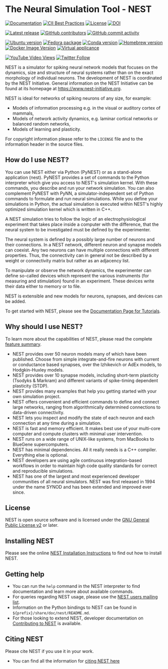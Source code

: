 # The Neural Simulation Tool - NEST

[![Documentation](https://img.shields.io/readthedocs/nest-simulator?logo=readthedocs&logo=Read%20the%20Docs&label=Documentation)](https://nest-simulator.org/documentation)
[![CII Best Practices](https://bestpractices.coreinfrastructure.org/projects/2218/badge)](https://bestpractices.coreinfrastructure.org/projects/2218)
[![License](http://img.shields.io/:license-GPLv2+-green.svg)](http://www.gnu.org/licenses/gpl-2.0.html)
[![DOI](https://zenodo.org/badge/DOI/10.5281/zenodo.5508805.svg)](https://doi.org/10.5281/zenodo.5508805)

[![Latest release](https://img.shields.io/github/release/nest/nest-simulator.svg?color=brightgreen&label=latest%20release)](https://github.com/nest/nest-simulator/releases)
[![GitHub contributors](https://img.shields.io/github/contributors/nest/nest-simulator?logo=github)](https://github.com/nest/nest-simulator)
[![GitHub commit activity](https://img.shields.io/github/commit-activity/y/nest/nest-simulator?logo=github&color=%23ff6633)](https://github.com/nest/nest-simulator)

[![Ubuntu version](https://img.shields.io/badge/ubuntu-v3.1%20(PPA)-blue?logo=debian)](https://nest-simulator.readthedocs.io/en/latest/installation/)
[![Fedora package](https://img.shields.io/fedora/v/nest?logo=fedora)](https://src.fedoraproject.org/rpms/nest)
[![Conda version](https://img.shields.io/conda/vn/conda-forge/nest-simulator.svg?logo=conda-forge&logoColor=white)](https://anaconda.org/conda-forge/nest-simulator)
[![Homebrew version](https://img.shields.io/homebrew/v/nest.svg?logo=apple)](https://formulae.brew.sh/formula/nest)
[![Docker Image Version](https://img.shields.io/docker/v/nestsim/nest/3.1?label=docker&logo=docker&logoColor=white)](https://hub.docker.com/r/nestsim/nest)
[![Virtual applicance](https://img.shields.io/badge/VM-v3.1-blue?logo=CodeSandbox)](https://nest-simulator.readthedocs.io/en/latest/download.html#download-livemedia)

[![YouTube Video Views](https://img.shields.io/youtube/views/K7KXmIv6ROY?style=social)](https://www.youtube.com/results?search_query=nest-simulator+neurons)
[![Twitter Follow](https://img.shields.io/twitter/follow/nestsimulator?style=social)](https://twitter.com/nestsimulator)

NEST is a simulator for spiking neural network models that focuses on the
dynamics, size and structure of neural systems rather than on the exact
morphology of individual neurons. The development of NEST is coordinated by the
NEST Initiative. General information on the NEST Initiative can be found at
its homepage at https://www.nest-initiative.org.

NEST is ideal for networks of spiking neurons of any size, for example:

- Models of information processing e.g. in the visual or auditory cortex of
  mammals,
- Models of network activity dynamics, e.g. laminar cortical networks or
  balanced random networks,
- Models of learning and plasticity.

For copyright information please refer to the `LICENSE` file and to the
information header in the source files.

## How do I use NEST?

You can use NEST either via Python (PyNEST) or as a stand-alone application
(nest). PyNEST provides a set of commands to the Python interpreter which give
you access to NEST's simulation kernel. With these commands, you describe and
run your network simulation. You can also complement PyNEST with PyNN, a
simulator-independent set of Python commands to formulate and run neural
simulations. While you define your simulations in Python, the actual simulation
is executed within NEST's highly optimized simulation kernel which is written
in C++.

A NEST simulation tries to follow the logic of an electrophysiological
experiment that takes place inside a computer with the difference, that the
neural system to be investigated must be defined by the experimenter.

The neural system is defined by a possibly large number of neurons and their
connections. In a NEST network, different neuron and synapse models can
coexist. Any two neurons can have multiple connections with different
properties. Thus, the connectivity can in general not be described by a weight
or connectivity matrix but rather as an adjacency list.

To manipulate or observe the network dynamics, the experimenter can define
so-called devices which represent the various instruments (for measuring and
stimulation) found in an experiment. These devices write their data either to
memory or to file.

NEST is extensible and new models for neurons, synapses, and devices can be
added.

To get started with NEST, please see the [Documentation Page for
Tutorials](https://www.nest-simulator.org/documentation/).

## Why should I use NEST?

To learn more about the capabilities of NEST, please read the complete [feature
summary](https://www.nest-simulator.org/features/).

- NEST provides over 50 neuron models many of which have been published. Choose
  from simple integrate-and-fire neurons with current or conductance based
  synapses, over the Izhikevich or AdEx models, to Hodgkin-Huxley models.
- NEST provides over 10 synapse models, including short-term plasticity
  (Tsodyks & Markram) and different variants of spike-timing dependent
  plasticity (STDP).
- NEST provides many examples that help you getting started with your own
  simulation project.
- NEST offers convenient and efficient commands to define and connect large
  networks, ranging from algorithmically determined connections to data-driven
  connectivity.
- NEST lets you inspect and modify the state of each neuron and each connection
  at any time during a simulation.
- NEST is fast and memory efficient. It makes best use of your multi-core
  computer and compute clusters with minimal user intervention.
- NEST runs on a wide range of UNIX-like systems, from MacBooks to BlueGene
  supercomputers.
- NEST has minimal dependencies. All it really needs is a C++ compiler.
  Everything else is optional.
- NEST developers are using agile continuous integration-based workflows in
  order to maintain high code quality standards for correct and reproducible
  simulations.
- NEST has one of the largest and most experienced developer communities of all
  neural simulators. NEST was first released in 1994 under the name SYNOD and
  has been extended and improved ever since.

## License

NEST is open source software and is licensed under the [GNU General Public
License v2](https://www.gnu.org/licenses/old-licenses/gpl-2.0.en.html) or
later.

## Installing NEST

Please see the online [NEST Installation Instructions](http://www.nest-simulator.org/installation)
to find out how to install NEST.

## Getting help

- You can run the `help` command in the NEST interpreter to find documentation
  and learn more about available commands.
- For queries regarding NEST usage, please use the [NEST users mailing
  list](https://www.nest-initiative.org/mailinglist/).
- Information on the Python bindings to NEST can be found in
  `${prefix}/share/doc/nest/README.md`.
- For those looking to extend NEST, developer documentation on [Contributing to
  NEST](https://nest-simulator.readthedocs.io/en/latest/contribute/index.html) is available.

## Citing NEST

Please cite NEST if you use it in your work.

- You can find all the information for [citing NEST here](https://nest-simulator.readthedocs.io/en/latest/citing-nest.html)
